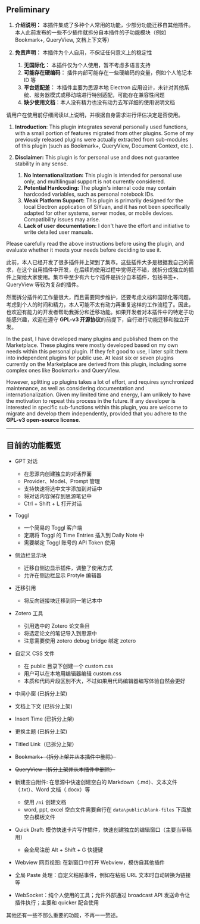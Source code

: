 
## Preliminary

1. **介绍说明：**  本插件集成了多种个人常用的功能，少部分功能迁移自其他插件。本人此前发布的一些不少插件就拆分自本插件的子功能模块（例如 Bookmark+, QueryView, 文档上下文等）
2. **免责声明：**  本插件为个人自用，不保证任何意义上的稳定性

    1. **无国际化：**  本插件仅为个人使用，暂不考虑多语言支持
    2. **可能存在硬编码：**  插件内部可能存在一些硬编码的变量，例如个人笔记本 ID 等
    3. **平台适配差：**  本插件主要为思源本地 Electron 应用设计，未针对其他系统、服务器模式或移动端进行特别适配，可能存在兼容性问题
    4. **缺少使用文档**：本人没有精力也没有动力去写详细的使用说明文档

请用户在使用前仔细阅读以上说明，并根据自身需求进行评估决定是否使用。

1. **Introduction**: This plugin integrates several personally used functions, with a small portion of features migrated from other plugins. Some of my previously released plugins were actually extracted from sub-modules of this plugin (such as Bookmark+, QueryView, Document Context, etc.).
2. **Disclaimer:**    This plugin is for personal use and does not guarantee stability in any sense.

    1. **No Internationalization:**    This plugin is intended for personal use only, and multilingual support is not currently considered.
    2. **Potential Hardcoding:**    The plugin's internal code may contain hardcoded variables, such as personal notebook IDs.
    3. **Weak Platform Support:**    This plugin is primarily designed for the local Electron application of SiYuan, and it has not been specifically adapted for other systems, server modes, or mobile devices. Compatibility issues may arise.
    4. **Lack of user documentation:**   I don't have the effort and initiative to write detailed user manuals.

Please carefully read the above instructions before using the plugin, and evaluate whether it meets your needs before deciding to use it.

此前，本人已经开发了很多插件并上架到了集市。这些插件大多是根据我自己的需求，在这个自用插件中开发，在后续的使用过程中觉得还不错，就拆分成独立的插件上架给大家使用。集市中至少有六七个插件是拆分自本插件，包括书签+、QueryView 等较为复杂的插件。

然而拆分插件的工作量很大，而且需要同步维护，还要考虑文档和国际化等问题。考虑到个人的时间和精力，本人可能不太有动力再重复这样的工作流程了。因此，也欢迎有能力的开发者帮助我拆分和迁移功能。如果开发者对本插件中的特定子功能感兴趣，欢迎在遵守 **GPL-v3 开源协议**的前提下，自行进行功能迁移和独立开发。

In the past, I have developed many plugins and published them on the Marketplace. These plugins were mostly developed based on my own needs within this personal plugin. If they felt good to use, I later split them into independent plugins for public use. At least six or seven plugins currently on the Marketplace are derived from this plugin, including some complex ones like Bookmark+ and QueryView.

However, splitting up plugins takes a lot of effort, and requires synchronized maintenance, as well as considering documentation and internationalization. Given my limited time and energy, I am unlikely to have the motivation to repeat this process in the future. If any developer is interested in specific sub-functions within this plugin, you are welcome to migrate and develop them independently, provided that you adhere to the **GPL-v3 open-source license**.

---

## 目前的功能概览

* GPT 对话

  * 在思源内创建独立的对话界面
  * Provider、Model、Prompt 管理
  * 支持快速将选中文字添加到对话中
  * 将对话内容保存到思源笔记中
  * Ctrl + Shift + L 打开对话
* Toggl

  * 一个简易的 Toggl 客户端
  * 定期将 Toggl 的 Time Entries 插入到 Daily Note 中
  * 需要绑定 Toggl 账号的 API Token 使用
* 侧边栏显示块

  * 迁移自侧边显示插件，调整了使用方式
  * 允许在侧边栏显示 Protyle 编辑器
* 迁移引用

  * 将反向链接块迁移到同一笔记本中
* Zotero 工具

  * 引用选中的 Zotero 论文条目
  * 将选定论文的笔记导入到思源中
  * 注意需要使用 zotero debug bridge 绑定 zotero
* 自定义 CSS 文件

  * 在 public 目录下创建一个 custom.css
  * 用户可以在本地用编辑器编辑 custom.css
  * 本质和代码片段区别不大，不过如果用代码编辑器编写体验自然会更好
* 中间小窗 (已拆分上架)
* 文档上下文 (已拆分上架)
* Insert Time  (已拆分上架)
* 更换主题 (已拆分上架)
* Titled Link（已拆分上架）
* ~~Bookmark+（拆分上架并从本插件中删除）~~
* ~~QueryView（拆分上架并从本插件中删除）~~
* 新建空白附件: 在思源中快速创建空白的 Markdown（.md）、文本文件（.txt）、Word 文档（.docx）等

  * 使用 `/ni`​ 创建文档
  * word, ppt, excel 空白文件需要自行在 `data\public\blank-files`​ 下面放空白模板文件
* Quick Draft: 模仿快速卡片写作插件，快速创建独立的编辑窗口（主要当草稿用）

  * 会全局注册 Alt + Shift + G 快捷键
* Webview 网页视图: 在新窗口中打开 Webview，模仿自其他插件
* 全局 Paste 处理：自定义粘贴事件，例如在粘贴 URL 文本时自动转换为链接等
* WebSocket：纯个人使用的工具；允许外部通过 broadcast API 发送命令让插件执行；主要和 quicker 配合使用

其他还有一些不那么重要的功能，不再一一赘述。

‍
